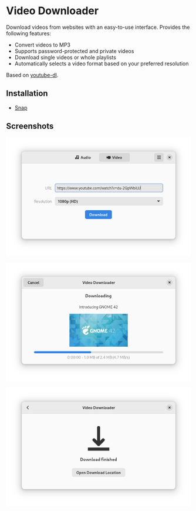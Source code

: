 # Video Downloader

Download videos from websites with an easy-to-use interface.
Provides the following features:

  * Convert videos to MP3
  * Supports password-protected and private videos
  * Download single videos or whole playlists
  * Automatically selects a video format based on your preferred resolution

Based on [youtube-dl](http://ytdl-org.github.io/youtube-dl/).

## Installation

  * [Snap](https://snapcraft.io/video-downloader)

## Screenshots

![screenshot 1](https://raw.githubusercontent.com/Unrud/video-downloader/master/screenshots/1.png)

![screenshot 2](https://raw.githubusercontent.com/Unrud/video-downloader/master/screenshots/2.png)

![screenshot 3](https://raw.githubusercontent.com/Unrud/video-downloader/master/screenshots/3.png)
